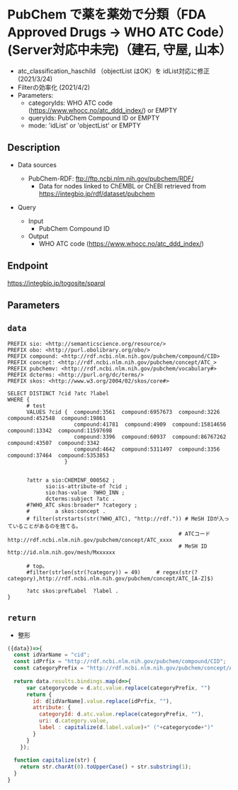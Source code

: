 # PubChem で薬を薬効で分類（FDA Approved Drugs → WHO ATC Code）(Server対応中未完)（建石, 守屋, 山本）

-  atc_classification_haschild （objectList はOK）を idList対応に修正 (2021/3/24)
-  Filterの効率化 (2021/4/2)
- Parameters:
	- categoryIds:  WHO ATC code (https://www.whocc.no/atc_ddd_index/) or EMPTY
    - queryIds: PubChem Compound ID or EMPTY
    - mode: 'idList' or 'objectList' or EMPTY

## Description

- Data sources
	- PubChem-RDF: ftp://ftp.ncbi.nlm.nih.gov/pubchem/RDF/ 
        - Data for nodes linked to ChEMBL or ChEBI retrieved from https://integbio.jp/rdf/dataset/pubchem

- Query
	- Input
  		- PubChem Compound ID 
	- Output
    	- WHO ATC code (https://www.whocc.no/atc_ddd_index/)

## Endpoint

https://integbio.jp/togosite/sparql

## Parameters

## `data`

```sparql
PREFIX sio: <http://semanticscience.org/resource/>
PREFIX obo: <http://purl.obolibrary.org/obo/>
PREFIX compound: <http://rdf.ncbi.nlm.nih.gov/pubchem/compound/CID>
PREFIX concept: <http://rdf.ncbi.nlm.nih.gov/pubchem/concept/ATC_>
PREFIX pubchemv: <http://rdf.ncbi.nlm.nih.gov/pubchem/vocabulary#>
PREFIX dcterms: <http://purl.org/dc/terms/>
PREFIX skos: <http://www.w3.org/2004/02/skos/core#>

SELECT DISTINCT ?cid ?atc ?label
WHERE {
      # test     
      VALUES ?cid {  compound:3561  compound:6957673  compound:3226  compound:452548  compound:19861  
                     compound:41781  compound:4909  compound:15814656  compound:13342  compound:11597698  
                     compound:3396  compound:60937  compound:86767262  compound:43507  compound:3342  
                     compound:4642  compound:5311497  compound:3356  compound:37464  compound:5353853
                  }

 
      ?attr a sio:CHEMINF_000562 ;
            sio:is-attribute-of ?cid ; 
            sio:has-value  ?WHO_INN ;
            dcterms:subject ?atc .
      #?WHO_ATC skos:broader* ?category ;
  	  #		   a skos:concept .
      # filter(strstarts(str(?WHO_ATC), "http://rdf.")) # MeSH IDが入っていることがあるのを捨てる。
                                                      # ATCコード  http://rdf.ncbi.nlm.nih.gov/pubchem/concept/ATC_xxxx
                                                      # MeSH ID    http://id.nlm.nih.gov/mesh/Mxxxxxx
      
      # top。    
      #filter(strlen(str(?category)) = 49)     # regex(str(?category),http://rdf.ncbi.nlm.nih.gov/pubchem/concept/ATC_[A-Z]$)   
  
      ?atc skos:prefLabel  ?label .
} 
```

## `return`
- 整形
```javascript
({data})=>{
  const idVarName = "cid";
  const idPrfix = "http://rdf.ncbi.nlm.nih.gov/pubchem/compound/CID";
  const categoryPrefix = "http://rdf.ncbi.nlm.nih.gov/pubchem/concept/ATC_";
  
  return data.results.bindings.map(d=>{
      var categorycode = d.atc.value.replace(categoryPrefix, "")
      return {
        id: d[idVarName].value.replace(idPrfix, ""), 
        attribute: {
          categoryId: d.atc.value.replace(categoryPrefix, ""), 
          uri: d.category.value,
          label : capitalize(d.label.value)+" ("+categorycode+")"
        }
      }
    });
  
  function capitalize(str) {
    return str.charAt(0).toUpperCase() + str.substring(1);
  }
}
```


